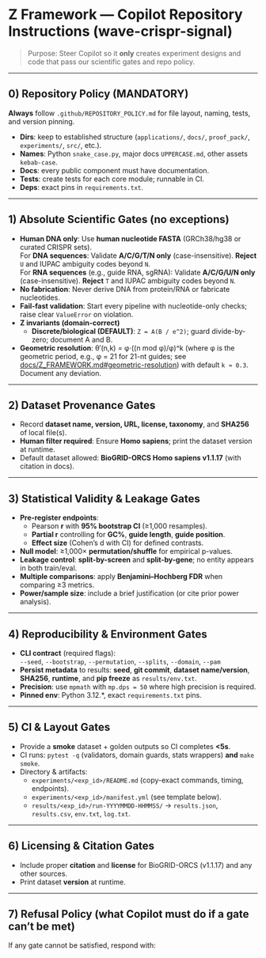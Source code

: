 # Z Framework — Copilot Repository Instructions (wave-crispr-signal)

> Purpose: Steer Copilot so it **only** creates experiment designs and code that pass our scientific gates and repo policy.

---

## 0) Repository Policy (MANDATORY)
**Always** follow `.github/REPOSITORY_POLICY.md` for file layout, naming, tests, and version pinning.

- **Dirs**: keep to established structure (`applications/`, `docs/`, `proof_pack/`, `experiments/`, `src/`, etc.).
- **Names**: Python `snake_case.py`, major docs `UPPERCASE.md`, other assets `kebab-case`.
- **Docs**: every public component must have documentation.
- **Tests**: create tests for each core module; runnable in CI.
- **Deps**: exact pins in `requirements.txt`.

---

## 1) Absolute Scientific Gates (no exceptions)
- **Human DNA only**: Use **human nucleotide FASTA** (GRCh38/hg38 or curated CRISPR sets).  
  For **DNA sequences**: Validate **A/C/G/T/N only** (case-insensitive). **Reject** `U` and IUPAC ambiguity codes beyond `N`.  
  For **RNA sequences** (e.g., guide RNA, sgRNA): Validate **A/C/G/U/N only** (case-insensitive). **Reject** `T` and IUPAC ambiguity codes beyond `N`.
- **No fabrication**: Never derive DNA from protein/RNA or fabricate nucleotides.
- **Fail-fast validation**: Start every pipeline with nucleotide-only checks; raise clear `ValueError` on violation.
- **Z invariants (domain-correct)**
    - **Discrete/biological (DEFAULT)**: `Z = A(B / e^2)`; guard divide-by-zero; document A and B.
    <!-- Physical domain constraint removed: not applicable to CRISPR/biological analysis. -->
    <!-- Only the discrete/biological domain is supported. -->
- **Geometric resolution**: θ′(n,k) = φ·((n mod φ)/φ)^k (where φ is the geometric period, e.g., φ = 21 for 21-nt guides; see [docs/Z_FRAMEWORK.md#geometric-resolution](docs/Z_FRAMEWORK.md#geometric-resolution)) with default `k ≈ 0.3`. Document any deviation.

---

## 2) Dataset Provenance Gates
- Record **dataset name, version, URL, license, taxonomy**, and **SHA256** of local file(s).
- **Human filter required**: Ensure **Homo sapiens**; print the dataset version at runtime.
- Default dataset allowed: **BioGRID-ORCS Homo sapiens v1.1.17** (with citation in docs).

---

## 3) Statistical Validity & Leakage Gates
- **Pre-register endpoints**:
    - Pearson **r** with **95% bootstrap CI** (≥1,000 resamples).
    - **Partial r** controlling for **GC%**, **guide length**, **guide position**.
    - **Effect size** (Cohen’s d with CI) for defined contrasts.
- **Null model**: ≥1,000× **permutation/shuffle** for empirical p-values.
- **Leakage control**: **split-by-screen** and **split-by-gene**; no entity appears in both train/eval.
- **Multiple comparisons**: apply **Benjamini–Hochberg FDR** when comparing ≥3 metrics.
- **Power/sample size**: include a brief justification (or cite prior power analysis).

---

## 4) Reproducibility & Environment Gates
- **CLI contract** (required flags):  
  `--seed`, `--bootstrap`, `--permutation`, `--splits`, `--domain`, `--pam`
- **Persist metadata** to results: **seed**, **git commit**, **dataset name/version**, **SHA256**, **runtime**, and **pip freeze** as `results/env.txt`.
- **Precision**: use `mpmath` with `mp.dps = 50` where high precision is required.
- **Pinned env**: Python 3.12.*, exact `requirements.txt` pins.

---

## 5) CI & Layout Gates
- Provide a **smoke** dataset + golden outputs so CI completes **<5s**.
- CI runs: `pytest -q` (validators, domain guards, stats wrappers) **and** `make smoke`.
- Directory & artifacts:
    - `experiments/<exp_id>/README.md` (copy-exact commands, timing, endpoints).
    - `experiments/<exp_id>/manifest.yml` (see template below).
    - `results/<exp_id>/run-YYYYMMDD-HHMMSS/` → `results.json`, `results.csv`, `env.txt`, `log.txt`.

---

## 6) Licensing & Citation Gates
- Include proper **citation** and **license** for BioGRID-ORCS (v1.1.17) and any other sources.
- Print dataset **version** at runtime.

---

## 7) Refusal Policy (what Copilot must do if a gate can’t be met)
If any gate cannot be satisfied, respond with:

